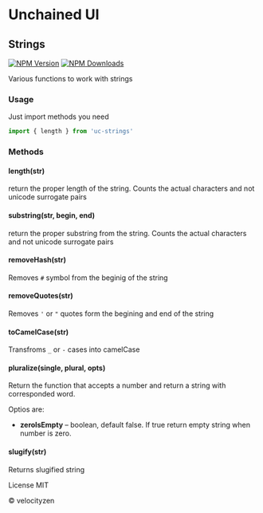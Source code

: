 # Unchained UI

## Strings

[![NPM Version](https://img.shields.io/npm/v/uc-strings.svg?style=flat-square)](https://www.npmjs.com/package/uc-strings)
[![NPM Downloads](https://img.shields.io/npm/dt/uc-strings.svg?style=flat-square)](https://www.npmjs.com/package/uc-strings)

Various functions to work with strings

### Usage

Just import methods you need

```js
import { length } from 'uc-strings'
```

### Methods

#### length(str)

return the proper length of the string. Counts the actual characters and not unicode surrogate pairs

#### substring(str, begin, end)

return the proper substring from the string. Counts the actual characters and not unicode surrogate pairs

#### removeHash(str)

Removes `#` symbol from the beginig of the string

#### removeQuotes(str)

Removes `'` or `"` quotes form the begining and end of the string

#### toCamelCase(str)

Transfroms `_` or `-` cases into camelCase

#### pluralize(single, plural, opts)

Return the function that accepts a number and return a string with corresponded word.

Optios are:

* __zeroIsEmpty__ – boolean, default false. If true return empty string when number is zero.

#### slugify(str)

Returns slugified string

License MIT

© velocityzen

